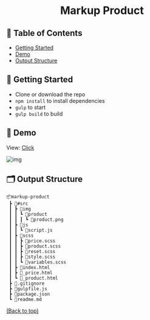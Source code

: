 <h1 align="center">Markup Product</h3>

## 📝 Table of Contents

- [Getting Started](#start)
- [Demo](#demo)
- [Output Structure](#output-structure)

## 🏁 Getting Started <a name = "start"></a>

- Clone or download the repo
- `npm install` to install dependencies
- `gulp` to start
- `gulp build` to build

## 🎥 Demo <a name = "demo"></a>

View: [Click](https://markup-product.netlify.app/)

![img](http://test-developer.ru/preview/markup-product.jpg)

## 🗂 Output Structure <a name = "output-structure"></a>

```shell
📦markup-product
 ┣ 📂#src
 ┃ ┣ 📂img
 ┃ ┃ ┗ 📂product
 ┃ ┃ ┃ ┗ 📜product.png
 ┃ ┣ 📂js
 ┃ ┃ ┗ 📜script.js
 ┃ ┣ 📂scss
 ┃ ┃ ┣ 📜price.scss
 ┃ ┃ ┣ 📜product.scss
 ┃ ┃ ┣ 📜reset.scss
 ┃ ┃ ┣ 📜style.scss
 ┃ ┃ ┗ 📜variables.scss
 ┃ ┣ 📜index.html
 ┃ ┣ 📜_price.html
 ┃ ┗ 📜_product.html
 ┣ 📜.gitignore
 ┣ 📜gulpfile.js
 ┣ 📜package.json
 ┗ 📜readme.md
```

[(Back to top)](#table-of-contents)
